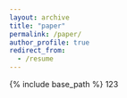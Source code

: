 ```yaml
---
layout: archive
title: "paper"
permalink: /paper/
author_profile: true
redirect_from:
  - /resume
---
```


{% include base_path %}
123
